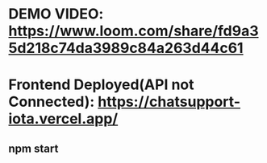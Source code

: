 # DEMO VIDEO: https://www.loom.com/share/fd9a35d218c74da3989c84a263d44c61
# Frontend Deployed(API not Connected): https://chatsupport-iota.vercel.app/
## npm start
